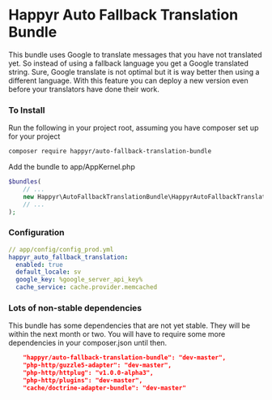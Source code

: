 # Happyr Auto Fallback Translation Bundle

This bundle uses Google to translate messages that you have not translated yet. So instead of using a fallback language
you get a Google translated string. Sure, Google translate is not optimal but it is way better then using a different
language. With this feature you can deploy a new version even before your translators have done their work. 

### To Install

Run the following in your project root, assuming you have composer set up for your project
```sh
composer require happyr/auto-fallback-translation-bundle
```

Add the bundle to app/AppKernel.php

```php
$bundles(
    // ...
    new Happyr\AutoFallbackTranslationBundle\HappyrAutoFallbackTranslationBundle(),
    // ...
);
```


### Configuration

```yaml
// app/config/config_prod.yml
happyr_auto_fallback_translation:
  enabled: true
  default_locale: sv
  google_key: %google_server_api_key%
  cache_service: cache.provider.memcached
```

### Lots of non-stable dependencies

This bundle has some dependencies that are not yet stable. They will be within the next month or two. You will have to
require some more dependencies in your composer.json until then. 

```json
    "happyr/auto-fallback-translation-bundle": "dev-master",
    "php-http/guzzle5-adapter": "dev-master",
    "php-http/httplug": "v1.0.0-alpha3",
    "php-http/plugins": "dev-master",
    "cache/doctrine-adapter-bundle": "dev-master"
```
